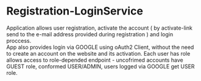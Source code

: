 # Registration-LoginService
Application allows user registration, activate the account ( by activate-link send to the e-mail address provided during registration ) and login proccess.  
App also provides login via GOOGLE using oAuth2 Client, without the need to create an account on the website and its activation. 
Each user has role allows access to role-depended endpoint - uncofrimed accounts have GUEST role, conformed USER/ADMIN, users logged via GOOGLE get USER role.
